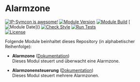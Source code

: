 # Alarmzone

[![IP-Symcon is awesome!](https://img.shields.io/badge/IP--Symcon-6.1-blue.svg)](https://www.symcon.de)
[![Module Version](https://img.shields.io/badge/Module_Version-7.0-blue.svg)]()
[![Module Build](https://img.shields.io/badge/Module_Build-1-blue.svg)]()
[![Module Date](https://img.shields.io/badge/Module_Date-20220908_(08.09.2022)-blue.svg)]()  
[![Check Style](https://github.com/ubittner/_Alarmzone/workflows/Check%20Style/badge.svg)](https://github.com/ubittner/_Alarmzone/actions)
[![Run Tests](https://github.com/ubittner/_Alarmzone/workflows/Run%20Tests/badge.svg)](https://github.com/ubittner/_Alarmzone/actions)  
[![License](https://img.shields.io/badge/License-CC%20BY--NC--SA%204.0-green.svg)](https://creativecommons.org/licenses/by-nc-sa/4.0/)

Folgende Module beinhaltet dieses Repository (in alphabetischer Reihenfolge):

- __Alarmzone__ ([Dokumentation](Alarmzone))  
  Dieses Modul steuert und überwacht eine Alarmzone.

- __Alarmzonensteuerung__ ([Dokumentation](Alarmzonensteuerung))  
  Dieses Modul steuert mehrere Alarmzonen.